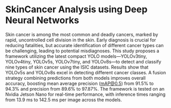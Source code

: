 # SkinCancer Analysis using Deep Neural Networks

Skin cancer is among the most common and deadly cancers, marked by rapid, uncontrolled cell division in the skin. Early diagnosis is crucial for reducing fatalities, but accurate identification of different cancer types can be challenging, leading to potential misdiagnoses. This study proposes a framework utilizing the latest compact YOLO models—YOLOv3tiny, YOLOv4tiny, YOLOv5s, YOLOv7tiny, and YOLOv8s—to detect and classify nine types of skin cancer using the ISIC datasets. Results show that YOLOv5s and YOLOv8s excel in detecting different cancer classes. A fusion strategy combining predictions from both models improves overall accuracy, boosting mean average precision (mAP@0.5) from 91.5% to 94.3% and precision from 89.6% to 97.87%. The framework is tested on an Nvidia Jetson Nano for real-time performance, with inference times ranging from 13.9 ms to 142.5 ms per image across the models.
